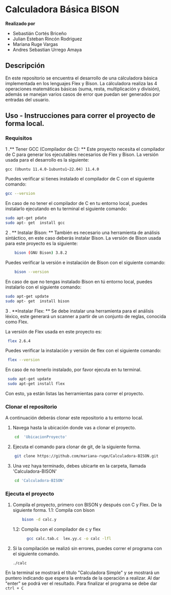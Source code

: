 # Calculadora Básica BISON

**Realizado por** 
- Sebastián Cortés Briceño
- Julian Esteban Rincón Rodriguez
- Mariana Ruge Vargas
-  Andres Sebastian Urrego Amaya

## Descripción
En este repositorio se encuentra el desarrollo de una cálculadora básica implementada en los lenguajes Flex y Bison. La cálculadora realiza las 4 operaciones matemáticas básicas (suma, resta, multiplicación y división), además se manejan varios casos de error que puedan ser generados por entradas del usuario. 

## Uso - Instrucciones para correr el proyecto de forma local.

### Requisitos
1 .**  Tener GCC  (Compilador de C): **
Este proyecto necesita el compilador de C para generar los ejecutables necesarios de Flex y Bison. La versión usada para el desarrollo es la siguiente:

    gcc (Ubuntu 11.4.0-1ubuntu1~22.04) 11.4.0

Puedes verificar si tienes instalado el compilador de C con el siguiente comando:
```bash
gcc --version
```
En caso de no tener el compilador de C en tu entorno local, puedes instalarlo  ejecutando en tu terminal el siguiente comando:
```bash
sudo apt-get pdate
sudo apt- get  install gcc
```

2 .  ** Instalar Bison: **
También es necesario una herramienta de análisis sintáctico, en este caso deberás instalar Bison. La versión de Bison usada para este proyecto es la siguiente:
```bash
	bison (GNU Bison) 3.8.2
```
Puedes verificar la versión e instalación de Bison con el siguiente comando:
```bash
	bison --version
```
En caso de que no tengas instalado Bison en tú entorno local, puedes instalarlo con el siguiente comando:
```bash
sudo apt-get update
sudo apt- get  install bison
```

3 .  **Instalar Flex: **
Se debe instalar una herramienta para el análisis léxico, este generará un scanner a partir de un conjunto de reglas, conocida como Flex.

La versión de Flex usada en este proyecto es:
```bash
 flex 2.6.4
```
Puedes verificar la instalación y versión de flex con el siguiente comando:
```bash
 flex --version
```
En caso de no tenerlo instalado, por favor ejecuta en tu terminal.
```bash
 sudo apt-get update
 sudo apt-get install flex
```
Con esto, ya están listas las herramientas para correr el proyecto.

### Clonar el repositorio

A continuación deberás clonar este repositorio a tu entorno local.

1.  Navega hasta la ubicación donde vas a clonar el proyecto.
```bash
    cd  'UbicacionProyecto'
```
2.  Ejecuta el comando para clonar de git, de la siguiente forma.
```bash
    git clone https://github.com/mariana-ruge/Calculadora-BISON.git
```
3.  Una vez haya terminado, debes ubicarte en la carpeta, llamada 'Calculadora-BISON'
```bash
    cd 'Calculadora-BISON'
```

### Ejecuta el proyecto

1.  Compila el proyecto, primero con BISON y después con C y Flex. De la siguiente forma.
	1.1: Compila con bison
	```bash
		bison -d calc.y
    ```

	1.2: Compila con el compilador de c y flex

    ```bash
		  gcc calc.tab.c  lex.yy.c -o calc -lfl
    ```

2. Si la compilación se realizó sin errores, puedes correr el programa con el siguiente comando.

    ```
	./calc
	```

En la terminal se mostrará el título "Calculadora Simple" y se mostrará un puntero indicando que espera la entrada de la operación a realizar. Al dar "enter" se podrá ver el resultado.
Para finalizar el programa se debe dar `ctrl + C`

